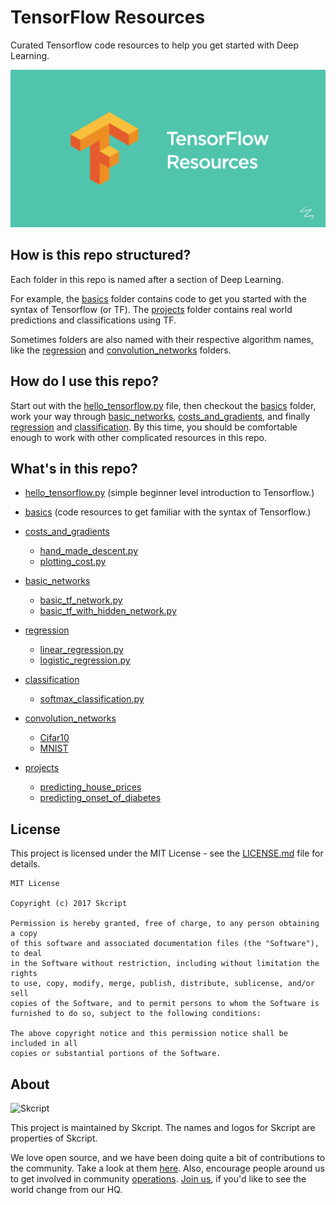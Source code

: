 # TensorFlow Resources
Curated Tensorflow code resources to help you get started with Deep Learning.

![TensorFlow Image](tensorflow_image.png)

## How is this repo structured?
Each folder in this repo is named after a section of Deep Learning.

For example,
the [basics](basics) folder contains code to get you started with the syntax of Tensorflow (or TF). The [projects](projects) folder contains real world predictions and classifications using TF.

Sometimes folders are also named with their respective algorithm names, like the [regression](regression) and [convolution_networks](convolution_networks) folders.

## How do I use this repo?
Start out with the [hello_tensorflow.py](hello_tensorflow.py) file, then checkout the [basics](basics)
folder, work your way through [basic_networks](basic_networks), [costs_and_gradients](costs_and_gradients), and finally [regression](regression) and [classification](classification). By this time, you should be comfortable enough to work with other complicated resources in this repo.

## What's in this repo?
- [hello_tensorflow.py](hello_tensorflow.py) (simple beginner level introduction to Tensorflow.)

- [basics](basics) (code resources to get familiar with the syntax of Tensorflow.)

- [costs_and_gradients](costs_and_gradients)
  - [hand_made_descent.py](costs_and_gradients/hand_made_descent.py)
  - [plotting_cost.py](costs_and_gradients/plotting_cost.py)

- [basic_networks](basic_networks)
  - [basic_tf_network.py](basic_networks/basic_tf_network.py)
  - [basic_tf_with_hidden_network.py](basic_networks/basic_tf_with_hidden_network.py)

- [regression](regression)
  - [linear_regression.py](regression/linear_regression.py)
  - [logistic_regression.py](regression/logistic_regression.py)

- [classification](classification)
  - [softmax_classification.py](classification/softmax_classification.py)

- [convolution_networks](convolution_networks)
  - [Cifar10](convolution_networks/Cifar10_img_recognition)
  - [MNIST](convolution_networks/MNIST_img_recognition)

- [projects](projects)
  - [predicting_house_prices](projects/predicting_house_prices)
  - [predicting_onset_of_diabetes](projects/predicting_onset_of_diabetes)

## License

This project is licensed under the MIT License - see the [LICENSE.md](LICENSE) file for details.

	MIT License

	Copyright (c) 2017 Skcript

	Permission is hereby granted, free of charge, to any person obtaining a copy
	of this software and associated documentation files (the "Software"), to deal
	in the Software without restriction, including without limitation the rights
	to use, copy, modify, merge, publish, distribute, sublicense, and/or sell
	copies of the Software, and to permit persons to whom the Software is
	furnished to do so, subject to the following conditions:

	The above copyright notice and this permission notice shall be included in all
	copies or substantial portions of the Software.

## About

![Skcript](http://www.skcript.com/static/skcript_norm.png)

This project is maintained by Skcript. The names and logos for
Skcript are properties of Skcript.

We love open source, and we have been doing quite a bit of contributions to the community. Take a look at them [here][skcriptoss]. Also, encourage people around us to get involved in community [operations][community]. [Join us][hiring], if you'd like to see the world change from our HQ.

[skcriptoss]: http://skcript.github.io/
[community]: http://discourse.skcript.com/
[hiring]: http://www.skcript.com/careers?utm_source=github
